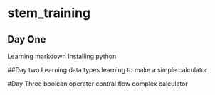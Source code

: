 # stem_training
## Day One
Learning markdown
Installing python

##Day two
Learning data types
learning to make a simple calculator

#Day Three
boolean operater
contral flow
complex calculator


